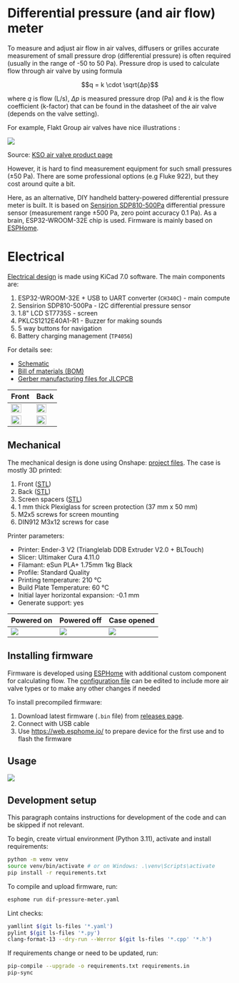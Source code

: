 # Differential pressure (and air flow) meter

To measure and adjust air flow in air valves, diffusers or grilles accurate measurement of small pressure drop (differential pressure) is often required (usually in the range of -50 to 50 Pa). Pressure drop is used to calculate flow through air valve by using formula

$$q = k \cdot \sqrt{Δp}$$

where $q$ is flow (L/s), $Δp$ is measured pressure drop (Pa) and $k$ is the flow coefficient (k-factor) that can be found in the datasheet of the air valve (depends on the valve setting).

For example, Flakt Group air valves have nice illustrations :

![](imgs/flakt-kso-600.png)

Source: [KSO air valve product page](https://www.flaktgroup.com/en/products/air-management-atds/air-valves/exhaust-air-valves/kso-exhaust-air-valve/)


However, it is hard to find measurement equipment for such small pressures (±50 Pa). There are some professional options (e.g Fluke 922), but they cost around quite a bit.

Here, as an alternative, DIY handheld battery-powered differential pressure meter is built. It is based on [Sensirion SDP810-500Pa](https://www.sensirion.com/products/catalog/SDP810-500Pa) differential pressure sensor (measurement range ±500 Pa, zero point accuracy 0.1 Pa). As a brain, ESP32-WROOM-32E chip is used. Firmware is mainly based on [ESPHome](https://esphome.io/).

# Electrical

[Electrical design](electrical/) is made using KiCad 7.0 software. The main components are:
1. ESP32-WROOM-32E + USB to UART converter (`CH340C`)  - main compute
2. Sensirion SDP810-500Pa - I2C differential pressure sensor
3. 1.8" LCD ST7735S - screen
4. PKLCS1212E40A1-R1 - Buzzer for making sounds
5. 5 way buttons for navigation
6. Battery charging management (`TP4056`)

For details see:
* [Schematic](electrical/schematic.pdf)
* [Bill of materials (BOM)](electrical/bom.pdf)
* [Gerber manufacturing files for JLCPCB](electrical/gerbers/)

| **Front**                                                         | **Back**                                                          |
|-------------------------------------------------------------------|-------------------------------------------------------------------|
| <img src="imgs/pcb-model-front-600.png" height="75%" width="75%"> | <img src="imgs/pcb-model-back-600.png" height="75%" width="75%">  |
| <img src="imgs/pcb-front-600.png" height="75%" width="75%">       | <img src="imgs/pcb-back-600.png" height="75%" width="75%">        |

## Mechanical

The mechanical design is done using Onshape: [project files](https://cad.onshape.com/documents/3a0444f7efaf570fd867d2e7/w/0f2dabb567175f38ff258f90/e/ec28925e598c09357985fe26?renderMode=0&uiState=655145dc99c22b680c1f923b). The case is mostly 3D printed:
1. Front ([STL](mech/front.stl))
2. Back ([STL](mech/front.stl))
3. Screen spacers ([STL](mech/spacer.stl))
4. 1 mm thick Plexiglass for screen protection (37 mm x 50 mm)
5. M2x5 screws for screen mounting
6. DIN912 M3x12 screws for case


Printer parameters:
* Printer: Ender-3 V2 (Trianglelab DDB Extruder V2.0 + BLTouch)
* Slicer: Ultimaker Cura 4.11.0
* Filamant: eSun PLA+ 1.75mm 1kg Black
* Profile: Standard Quality
* Printing temperature: 210 °C
* Build Plate Temperature: 60 °C
* Initial layer horizontal expansion: -0.1 mm
* Generate support: yes

| **Powered on**                    | **Powered off**                  | **Case opened**                  |
|-----------------------------------|----------------------------------|----------------------------------|
| ![](imgs/dpm-power-on-600.png)    | ![](imgs/dpm-power-off-600.png)  | ![](imgs/case-opened-600.png)    |


## Installing firmware

Firmware is developed using [ESPHome](https://esphome.io/) with additional custom component for calculating flow. The [configuration file](dif-pressure-meter.yaml) can be edited to include more air valve types or to make any other changes if needed

To install precompiled firmware:
1. Download latest firmware (`.bin` file) from [releases page](https://**github**.com/ardiloot/dif-pressure-meter/releases/).
2. Connect with USB cable
3. Use https://web.esphome.io/ to prepare device for the first use and to flash the firmware

## Usage

![](imgs/dpm-usage.png)

## Development setup

This paragraph contains instructions for development of the code and can be skipped if not relevant.

To begin, create virtual environment (Python 3.11), activate and install requirements:

```bash
python -m venv venv
source venv/bin/activate # or on Windows: .\venv\Scripts\activate
pip install -r requirements.txt
```

To compile and upload firmware, run:

```bash
esphome run dif-pressure-meter.yaml
```

Lint checks:

```bash
yamllint $(git ls-files '*.yaml')
pylint $(git ls-files '*.py')
clang-format-13 --dry-run --Werror $(git ls-files '*.cpp' '*.h')
```

If requirements change or need to be updated, run:

```bash
pip-compile --upgrade -o requirements.txt requirements.in
pip-sync
```
